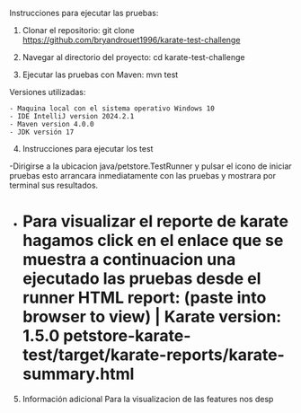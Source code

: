 Instrucciones para ejecutar las pruebas:

1. Clonar el repositorio:
   git clone https://github.com/bryandrouet1996/karate-test-challenge

2. Navegar al directorio del proyecto:
   cd karate-test-challenge

3. Ejecutar las pruebas con Maven:
   mvn test

Versiones utilizadas:

	- Maquina local con el sistema operativo Windows 10
	- IDE IntelliJ version 2024.2.1
	- Maven version 4.0.0
	- JDK versión 17


4. Instrucciones para ejecutar los test

-Dirigirse a la ubicacion java/petstore.TestRunner y pulsar el icono de iniciar pruebas esto arrancara inmediatamente con las pruebas y mostrara por terminal sus resultados.
- Para visualizar el reporte de karate hagamos click en el enlace que se muestra a continuacion una ejecutado las pruebas desde el runner
  HTML report: (paste into browser to view) | Karate version: 1.5.0
  petstore-karate-test/target/karate-reports/karate-summary.html
  ===================================================================


5. Información adicional
   Para la visualizacion de las features nos desp